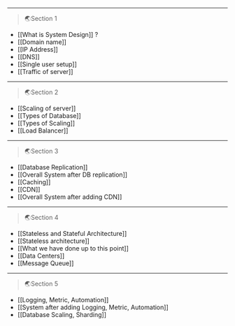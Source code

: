  ---
 >🌏Section 1
 
- [[What is System Design]] ?
- [[Domain name]]
- [[IP Address]]
- [[DNS]]
- [[Single user setup]]
- [[Traffic of server]]
---
 >🌏Section 2
 
- [[Scaling of server]]
- [[Types of Database]]
- [[Types of Scaling]]
- [[Load Balancer]]
---
 >🌏Section 3
 
 - [[Database Replication]]
 - [[Overall System after DB replication]]
 - [[Caching]]
 - [[CDN]]
 - [[Overall System after adding CDN]]
---
 >🌏Section 4

- [[Stateless and Stateful Architecture]]
- [[Stateless architecture]]
- [[What we have done up to this point]]
- [[Data Centers]]
- [[Message Queue]]
---
 >🌏Section 5

- [[Logging, Metric, Automation]]
- [[System after adding Logging, Metric, Automation]]
- [[Database Scaling, Sharding]]